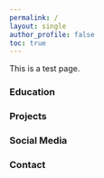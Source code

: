 ```yaml
---
permalink: /
layout: single
author_profile: false
toc: true
---
```


This is a test page.

### Education

### Projects

### Social Media

### Contact
